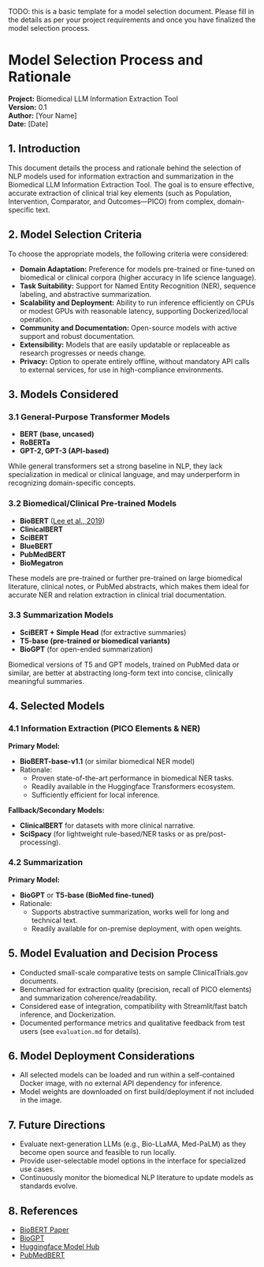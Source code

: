 TODO: this is a basic template for a model selection document. Please fill in the details as per your project requirements and once you have finalized the model selection process.



# Model Selection Process and Rationale

**Project:** Biomedical LLM Information Extraction Tool  
**Version:** 0.1  
**Author:** [Your Name]  
**Date:** [Date]



## 1. Introduction

This document details the process and rationale behind the selection of NLP models used for information extraction and summarization in the Biomedical LLM Information Extraction Tool. The goal is to ensure effective, accurate extraction of clinical trial key elements (such as Population, Intervention, Comparator, and Outcomes—PICO) from complex, domain-specific text.



## 2. Model Selection Criteria

To choose the appropriate models, the following criteria were considered:

- **Domain Adaptation:** Preference for models pre-trained or fine-tuned on biomedical or clinical corpora (higher accuracy in life science language).
- **Task Suitability:** Support for Named Entity Recognition (NER), sequence labeling, and abstractive summarization.
- **Scalability and Deployment:** Ability to run inference efficiently on CPUs or modest GPUs with reasonable latency, supporting Dockerized/local operation.
- **Community and Documentation:** Open-source models with active support and robust documentation.
- **Extensibility:** Models that are easily updatable or replaceable as research progresses or needs change.
- **Privacy:** Option to operate entirely offline, without mandatory API calls to external services, for use in high-compliance environments.



## 3. Models Considered

### 3.1 General-Purpose Transformer Models

- **BERT (base, uncased)**
- **RoBERTa**
- **GPT-2, GPT-3 (API-based)**

While general transformers set a strong baseline in NLP, they lack specialization in medical or clinical language, and may underperform in recognizing domain-specific concepts.



### 3.2 Biomedical/Clinical Pre-trained Models

- **BioBERT** ([Lee et al., 2019](https://arxiv.org/abs/1901.08746))
- **ClinicalBERT**
- **SciBERT**
- **BlueBERT**
- **PubMedBERT**
- **BioMegatron**

These models are pre-trained or further pre-trained on large biomedical literature, clinical notes, or PubMed abstracts, which makes them ideal for accurate NER and relation extraction in clinical trial documentation.



### 3.3 Summarization Models

- **SciBERT + Simple Head** (for extractive summaries)
- **T5-base (pre-trained or biomedical variants)**
- **BioGPT** (for open-ended summarization)

Biomedical versions of T5 and GPT models, trained on PubMed data or similar, are better at abstracting long-form text into concise, clinically meaningful summaries.



## 4. Selected Models

### 4.1 Information Extraction (PICO Elements & NER)

**Primary Model:**  
- **BioBERT-base-v1.1** (or similar biomedical NER model)
- Rationale:  
  - Proven state-of-the-art performance in biomedical NER tasks.
  - Readily available in the Huggingface Transformers ecosystem.
  - Sufficiently efficient for local inference.

**Fallback/Secondary Models:**  
- **ClinicalBERT** for datasets with more clinical narrative.
- **SciSpacy** (for lightweight rule-based/NER tasks or as pre/post-processing).



### 4.2 Summarization

**Primary Model:**  
- **BioGPT** or **T5-base (BioMed fine-tuned)**
- Rationale:  
  - Supports abstractive summarization, works well for long and technical text.
  - Readily available for on-premise deployment, with open weights.



## 5. Model Evaluation and Decision Process

- Conducted small-scale comparative tests on sample ClinicalTrials.gov documents.
- Benchmarked for extraction quality (precision, recall of PICO elements) and summarization coherence/readability.
- Considered ease of integration, compatibility with Streamlit/fast batch inference, and Dockerization.
- Documented performance metrics and qualitative feedback from test users (see `evaluation.md` for details).



## 6. Model Deployment Considerations

- All selected models can be loaded and run within a self-contained Docker image, with no external API dependency for inference.
- Model weights are downloaded on first build/deployment if not included in the image.



## 7. Future Directions

- Evaluate next-generation LLMs (e.g., Bio-LLaMA, Med-PaLM) as they become open source and feasible to run locally.
- Provide user-selectable model options in the interface for specialized use cases.
- Continuously monitor the biomedical NLP literature to update models as standards evolve.



## 8. References

- [BioBERT Paper](https://arxiv.org/abs/1901.08746)
- [BioGPT](https://github.com/microsoft/BioGPT)
- [Huggingface Model Hub](https://huggingface.co/models)
- [PubMedBERT](https://huggingface.co/microsoft/BiomedNLP-PubMedBERT-base-uncased-abstract)

